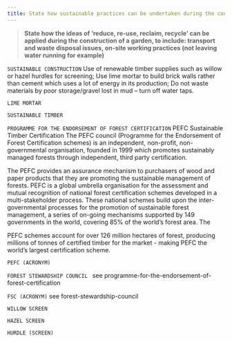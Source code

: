 ```yaml
---
title: State how sustainable practices can be undertaken during the construction stage.
---
```



> **State how the ideas of ‘reduce, re-use,
reclaim, recycle’ can be applied during the
construction of a garden, to include: transport
and waste disposal issues, on-site working
practices (not leaving water running for
example)** 


`SUSTAINABLE CONSTRUCTION`
Use of renewable timber supplies such as willow or hazel hurdles for screening;
Use lime mortar to build brick walls rather than cement which uses a lot of energy in its production;
Do not waste materials by poor storage/gravel lost in mud – turn off water taps.



`LIME MORTAR`

`SUSTAINABLE TIMBER`

`PROGRAMME FOR THE ENDORSEMENT OF FOREST CERTIFICATION`
PEFC Sustainable Timber Certification
The PEFC council (Programme for the Endorsement of Forest Certification schemes) is an independent, non-profit, non-governmental organisation, founded in 1999 which promotes sustainably managed forests through independent, third party certification.

The PEFC provides an assurance mechanism to purchasers of wood and paper products that they are promoting the sustainable management of forests. PEFC is a global umbrella organisation for the assessment and mutual recognition of national forest certification schemes developed in a multi-stakeholder process. These national schemes build upon the inter-governmental processes for the promotion of sustainable forest management, a series of on-going mechanisms supported by 149 governments in the world, covering 85% of the world’s forest area. The

PEFC schemes account for over 126 million hectares of forest, producing millions of tonnes of certified timber for the market - making PEFC the world’s largest certification scheme.


`PEFC (ACRONYM)`

`FOREST STEWARDSHIP COUNCIL `
see programme-for-the-endorsement-of-forest-certification


`FSC (ACRONYM)`
see forest-stewardship-council 


`WILLOW SCREEN`

`HAZEL SCREEN`

`HURDLE (SCREEN)`
